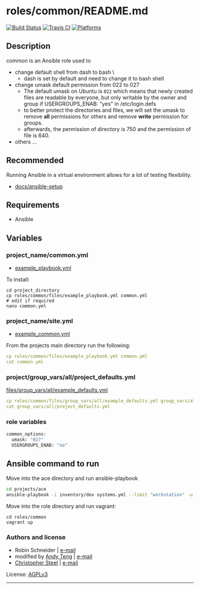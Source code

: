 # roles/common/README.md

[![Build Status](https://travis-ci.org/cjsteel/common.svg?branch=master)](https://travis-ci.org/cjsteel/common)
[![Travis CI](http://img.shields.io/travis/csteel/common/default.svg?style=flat)](http://travis-ci.org/csteel/common/default)
[![Platforms](http://img.shields.io/badge/platforms-debian%20/%20ubuntu-lightgrey.svg?style=flat)](#)

## Description

common is an Ansible role used to  

- change default shell from dash to bash \
  - dash is set by default and need to change it to bash shell
- change umask default permission from 022 to 027
  - The default umask on Ubuntu is `022` which means that newly created files are readable by everyone, but only writable by the owner and group if USERGROUPS_ENAB: "yes" in /etc/login.defs
  - to better protect the directories and files, we will set the umask to remove **all** permissions for others and remove **write**  permission for groups.
  - afterwards, the permission of directory is 750 and the permission of file is 640. 
- others ...

## Recommended

Running Ansible in a virtual environment allows for a lot of testing flexibility.

* [docs/ansible-setup](docs/ansible-setup.md)

## Requirements

* Ansible

## Variables

### project_name/common.yml

* [example_playbook.yml](files/example_playbook.yml)

To install:

```shell
cd project_directory
cp roles/common/files/example_playbook.yml common.yml
# edit if required
nano common.yml
```

### project_name/site.yml

* [example_common.yml](files/example_site.yml)

From the projects main directory run the following:

```yaml
cp roles/common/files/example_playbook.yml common.yml
cat common.yml
```

### project/group_vars/all/project_defaults.yml

[files/group_vars/all/example_defaults.yml](files/group_vars/all/example_defaults.yml)

```yaml
cp roles/common/files/group_vars/all/example_defaults.yml group_vars/all/project_defaults.yml
cat group_vars/all/project_defaults.yml
```

### role variables

```sh
common_options:
  umask: "027"
  USERGROUPS_ENAB: "no"
```

## Ansible command to run

Move into the ace directory and run ansible-playbook

```sh
cd projects/ace
ansible-playbook -i inventory/dev systems.yml --limit "workstation" -u ansible
```



Move into the role directory and run vagrant:

```shell
cd roles/common
vagrant up
```

### Authors and license

- Robin Schneider | [e-mail](mailto:ypid@riseup.net)
- modified by [Andy Teng](http://mcin-cnim.ca/) | [e-mail](mailto:andy.teng@mcin.ca)
- [Christopher Steel](http://mcin-cnim.ca/) | [e-mail](mailto:christopher.steel@mcgill.ca)

License: [AGPLv3](https://tldrlegal.com/license/gnu-affero-general-public-license-v3-%28agpl-3.0%29)

***

